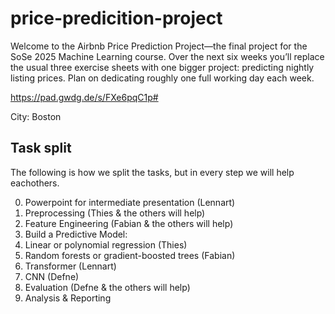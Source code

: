 # price-predicition-project
Welcome to the Airbnb Price Prediction Project—the final project for the SoSe 2025 Machine Learning course. Over the next six weeks you’ll replace the usual three exercise sheets with one bigger project: predicting nightly listing prices. Plan on dedicating roughly one full working day each week.

https://pad.gwdg.de/s/FXe6pqC1p#

City: Boston

## Task split
The following is how we split the tasks, but in every step we will help eachothers.

0. Powerpoint for intermediate presentation (Lennart)
1. Preprocessing (Thies & the others will help)
2. Feature Engineering (Fabian & the others will help)
3. Build a Predictive Model:
  1. Linear or polynomial regression (Thies)
  2. Random forests or gradient-boosted trees (Fabian)
  3. Transformer (Lennart)
  5. CNN (Defne)
4. Evaluation (Defne & the others will help)
  1. Analysis & Reporting
